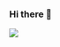 ### Hi there 👋

[<img src="https://img.shields.io/badge/LinkedIn-0077B5?style=for-the-badge&logo=linkedin&logoColor=white">]([http://example.com/](https://www.linkedin.com/in/mauriciodoerr/))


<!--
**mauriciodoerr/mauriciodoerr** is a ✨ _special_ ✨ repository because its `README.md` (this file) appears on your GitHub profile.

Here are some ideas to get you started:

- 🔭 I’m currently working on ...
- 🌱 I’m currently learning ...
- 👯 I’m looking to collaborate on ...
- 🤔 I’m looking for help with ...
- 💬 Ask me about ...
- 📫 How to reach me: ...
- 😄 Pronouns: ...
- ⚡ Fun fact: ...
-->
